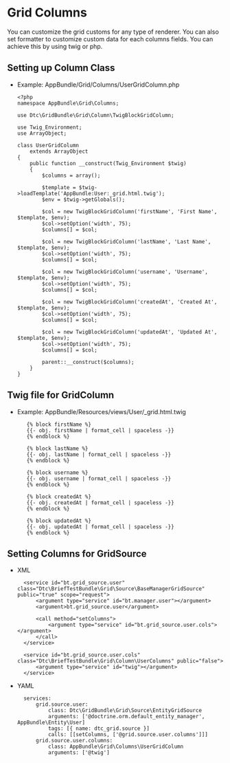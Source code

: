 Grid Columns
============

You can customize the grid customs for any type of renderer. You can also set
formatter to customize custom data for each columns fields. You can achieve this
by using twig or php.

Setting up Column Class
-----------------------

  * Example: AppBundle/Grid/Columns/UserGridColumn.php

        <?php
        namespace AppBundle\Grid\Columns;
        
        use Dtc\GridBundle\Grid\Column\TwigBlockGridColumn;
        
        use Twig_Environment;
        use ArrayObject;
        
        class UserGridColumn
            extends ArrayObject
        {
            public function __construct(Twig_Environment $twig)
            {
                $columns = array();
        
                $template = $twig->loadTemplate('AppBundle:User:_grid.html.twig');
                $env = $twig->getGlobals();
        
                $col = new TwigBlockGridColumn('firstName', 'First Name', $template, $env);
                $col->setOption('width', 75);
                $columns[] = $col;
        
                $col = new TwigBlockGridColumn('lastName', 'Last Name', $template, $env);
                $col->setOption('width', 75);
                $columns[] = $col;
        
                $col = new TwigBlockGridColumn('username', 'Username', $template, $env);
                $col->setOption('width', 75);
                $columns[] = $col;
        
                $col = new TwigBlockGridColumn('createdAt', 'Created At', $template, $env);
                $col->setOption('width', 75);
                $columns[] = $col;
        
                $col = new TwigBlockGridColumn('updatedAt', 'Updated At', $template, $env);
                $col->setOption('width', 75);
                $columns[] = $col;
        
                parent::__construct($columns);
            }
        }

Twig file for GridColumn
------------------------

   * Example: AppBundle/Resources/views/User/_grid.html.twig

            {% block firstName %}
            {{- obj. firstName | format_cell | spaceless -}}
            {% endblock %}
            
            {% block lastName %}
            {{- obj. lastName | format_cell | spaceless -}}
            {% endblock %}
            
            {% block username %}
            {{- obj. username | format_cell | spaceless -}}
            {% endblock %}
            
            {% block createdAt %}
            {{- obj. createdAt | format_cell | spaceless -}}
            {% endblock %}
            
            {% block updatedAt %}
            {{- obj. updatedAt | format_cell | spaceless -}}
            {% endblock %}

Setting Columns for GridSource
------------------------------

* XML

        <service id="bt.grid_source.user" class="Dtc\BriefTestBundle\Grid\Source\BaseManagerGridSource" public="true" scope="request">
            <argument type="service" id="bt.manager.user"></argument>
            <argument>bt.grid_source.user</argument>
    
            <call method="setColumns">
                <argument type="service" id="bt.grid_source.user.cols"></argument>
            </call>
        </service>
    
        <service id="bt.grid_source.user.cols" class="Dtc\BriefTestBundle\Grid\Column\UserColumns" public="false">
            <argument type="service" id="twig"></argument>
        </service>

* YAML

        services:
            grid.source.user:
                class: Dtc\GridBundle\Grid\Source\EntityGridSource
                arguments: ['@doctrine.orm.default_entity_manager', AppBundle\Entity\User]
                tags: [{ name: dtc_grid.source }]
                calls: [[setColumns, ['@grid.source.user.columns']]]
            grid.source.user.columns:
                class: AppBundle\Grid\Columns\UserGridColumn
                arguments: ['@twig']

